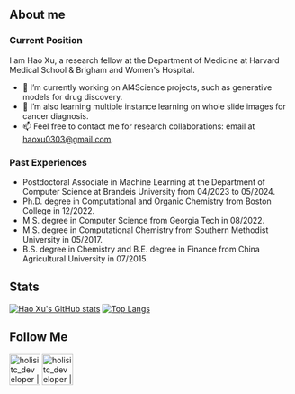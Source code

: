 
## About me

### Current Position
I am Hao Xu, a research fellow at the Department of Medicine at Harvard Medical School & Brigham and Women's Hospital.

- 🔭 I’m currently working on AI4Science projects, such as generative models for drug discovery.
- 🌱 I’m also learning multiple instance learning on whole slide images for cancer diagnosis.
- 📫 Feel free to contact me for research collaborations: email at <a href="mailto:haoxu0303@gmail.com">haoxu0303@gmail.com</a>.

### Past Experiences
- Postdoctoral Associate in Machine Learning at the Department of Computer Science at Brandeis University from 04/2023 to 05/2024. 
- Ph.D. degree in Computational and Organic Chemistry from Boston College in 12/2022. 
- M.S. degree in Computer Science from Georgia Tech in 08/2022. 
- M.S. degree in Computational Chemistry from Southern Methodist University in 05/2017.
- B.S. degree in Chemistry and B.E. degree in Finance from China Agricultural University in 07/2015. 

## Stats
[![Hao Xu's GitHub stats](https://streak-stats.demolab.com/?user=GainGod-Xu)](https://git.io/streak-stats)
[![Top Langs](https://github-readme-stats.vercel.app/api/top-langs/?username=GainGod-Xu&&layout=compact)](https://github.com/GainGod-Xu&/github-readme-stats)

## Follow Me

[<img align="left" alt="holisitc_developer | LinkedIn" width="55px" src="https://cdn.jsdelivr.net/npm/simple-icons@3.13.0/icons/linkedin.svg" />][linkedin]
[<img align="left" alt="holisitc_developer | LinkedIn" width="55px" src="https://cdn.jsdelivr.net/npm/simple-icons@3.13.0/icons/googlescholar.svg" />][googlescholar]

[linkedin]: https://www.linkedin.com/in/hao-xu-62bb11169/
[googlescholar]: https://scholar.google.com/citations?user=tcYaFAcAAAAJ&hl=en







